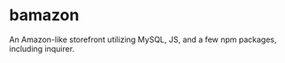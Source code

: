 # bamazon
An Amazon-like storefront utilizing MySQL, JS, and a few npm packages, including inquirer.
